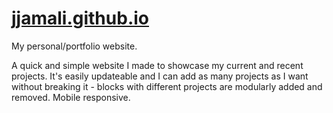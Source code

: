 # [jjamali.github.io](https://https://jjamali.github.io/m)
My personal/portfolio website.

A quick and simple website I made to showcase my current and recent projects. It's easily updateable and I can add as many projects as I want without breaking it - blocks with different projects are modularly added and removed. Mobile responsive. 
